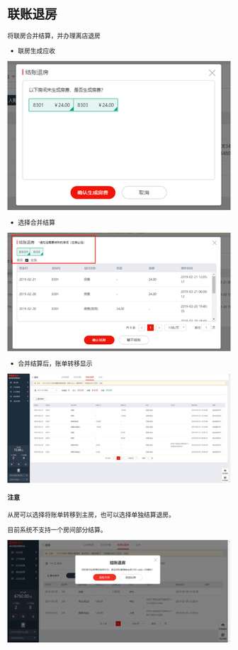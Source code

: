 # 联账退房

将联房合并结算，并办理离店退房

* 联房生成应收

![](../../../.gitbook/assets/image%20%2840%29.png)

* 选择合并结算

![](../../../.gitbook/assets/image%20%28261%29.png)

* 合并结算后，账单转移显示

![](../../../.gitbook/assets/image%20%2814%29.png)

#### 注意

从房可以选择将账单转移到主房，也可以选择单独结算退房。

目前系统不支持一个房间部分结算。

![](../../../.gitbook/assets/image%20%2851%29.png)



